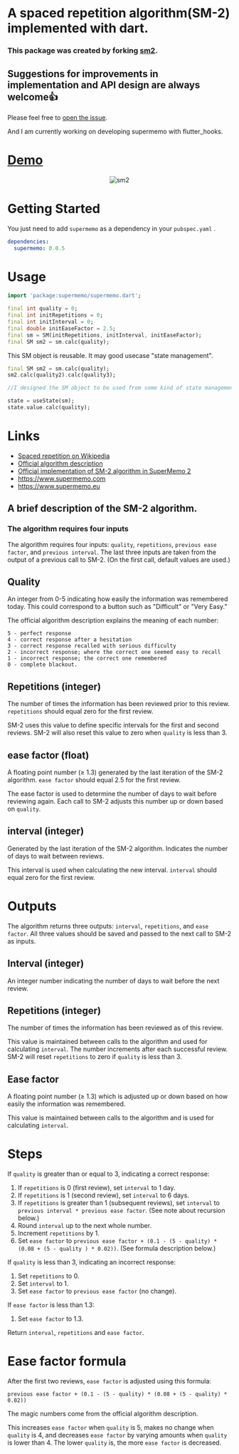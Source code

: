 # A spaced repetition algorithm(SM-2) implemented with dart.

### This package was created by forking [sm2](https://github.com/thyagoluciano/sm2).

## Suggestions for improvements in implementation and API design are always welcome👍

Please feel free to [open the issue](https://github.com/ronnieeeeee/supermemo/issues/new).


And I am currently working on developing supermemo with flutter_hooks.

# [**Demo**](https://sm2demo-281a2.firebaseapp.com/#/)

<div align="center">
<img src="https://raw.githubusercontent.com/ronnieeeeee/supermemo/main/supermemo.gif" alt="sm2" title="sm2">
</div>

# **Getting Started**

You just need to add `supermemo` as a dependency in your `pubspec.yaml` .


```yaml
dependencies:
  supermemo: 0.0.5
```

# **Usage**


```dart
import 'package:supermemo/supermemo.dart';

final int quality = 0;
final int initRepetitions = 0;
final int initInterval = 0;
final double initEaseFactor = 2.5;
final sm = SM(initRepetitions, initInterval, initEaseFactor);
final SM sm2 = sm.calc(quality);
```

This SM object is reusable.
It may good usecase "state management".

```dart
final SM sm2 = sm.calc(quality);
sm2.calc(quality2).calc(quality3);

//I designed the SM object to be used from some kind of state management system.

state = useState(sm);
state.value.calc(quality);
```

# Links

* [Spaced repetition on Wikipedia](https://en.wikipedia.org/wiki/Spaced_repetition)
* [Official algorithm description](https://www.supermemo.com/en/archives1990-2015/english/ol/sm2)
* [Official implementation of SM-2 algorithm in SuperMemo 2](https://www.supermemo.com/en/archives1990-2015/english/ol/sm2source)
* https://www.supermemo.com
* https://www.supermemo.eu

## A brief description of the SM-2 algorithm.

### The algorithm requires four inputs

The algorithm requires four inputs: `quality`, `repetitions`, `previous ease factor`, and `previous interval`. The last three inputs are taken from the output of a previous call to SM-2. (On the first call, default values are used.)

## Quality

An integer from 0-5 indicating how easily the information was remembered today. This could correspond to a button such as "Difficult" or "Very Easy."

The official algorithm description explains the meaning of each number:

	5 - perfect response
	4 - correct response after a hesitation
	3 - correct response recalled with serious difficulty
	2 - incorrect response; where the correct one seemed easy to recall
	1 - incorrect response; the correct one remembered
	0 - complete blackout.

## Repetitions (integer)

The number of times the information has been reviewed prior to this review. `repetitions` should equal zero for the first review. 

SM-2 uses this value to define specific intervals for the first and second reviews. SM-2 will also reset this value to zero when `quality` is less than 3.

## ease factor (float)

A floating point number (≥ 1.3) generated by the last iteration of the SM-2 algorithm. `ease factor` should equal 2.5 for the first review. 

The ease factor is used to determine the number of days to wait before reviewing again. Each call to SM-2 adjusts this number up or down based on `quality`.

## interval (integer)

Generated by the last iteration of the SM-2 algorithm. Indicates the number of days to wait between reviews. 

This interval is used when calculating the new interval. `interval` should equal zero for the first review.

# Outputs

The algorithm returns three outputs: `interval`, `repetitions`, and `ease factor`. All three values should be saved and passed to the next call to SM-2 as inputs.

## Interval (integer)

An integer number indicating the number of days to wait before the next review.

## Repetitions (integer)

The number of times the information has been reviewed as of this review. 

This value is maintained between calls to the algorithm and used for calculating `interval`. The number increments after each successful review. SM-2 will reset `repetitions` to zero if `quality` is less than 3.

## Ease factor

A floating point number (≥ 1.3) which is adjusted up or down based on how easily the information was remembered. 

This value is maintained between calls to the algorithm and is used for calculating `interval`.

# Steps

If `quality` is greater than or equal to 3, indicating a correct response:

1. If `repetitions` is 0 (first review), set `interval` to 1 day.
2. If `repetitions` is 1 (second review), set `interval` to 6 days.
3. If `repetitions` is greater than 1 (subsequent reviews), set `interval` to `previous interval * previous ease factor`. (See note about recursion below.)
4. Round `interval` up to the next whole number.
5. Increment `repetitions` by 1.
6. Set `ease factor` to `previous ease factor + (0.1 - (5 - quality) * (0.08 + (5 - quality ) * 0.02))`. (See formula description below.) 

If `quality` is less than 3, indicating an incorrect response:

1. Set `repetitions` to 0.
2. Set `interval` to 1.
3. Set `ease factor` to `previous ease factor` (no change).

If `ease factor` is less than 1.3:

1. Set `ease factor` to 1.3.

Return `interval`, `repetitions` and `ease factor`.

# Ease factor formula

After the first two reviews, `ease factor` is adjusted using this formula:

`previous ease factor + (0.1 - (5 - quality) * (0.08 + (5 - quality) * 0.02))`

The magic numbers come from the official algorithm description.

This increases `ease factor` when `quality` is 5, makes no change when `quality` is 4, and decreases `ease factor` by varying amounts when `quality` is lower than 4. The lower `quality` is, the more `ease factor` is decreased.
